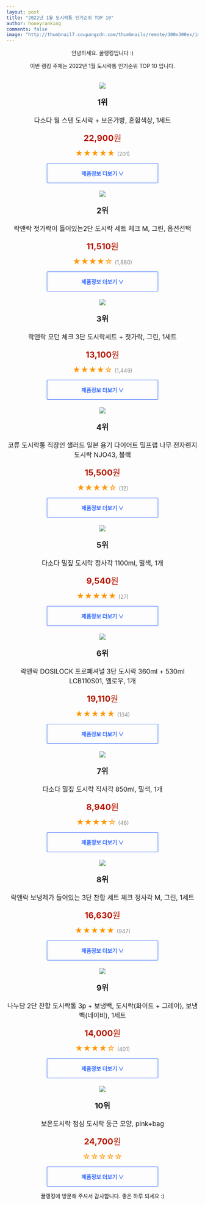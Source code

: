 ```yaml
--- 
layout: post 
title: "2022년 1월 도시락통 인기순위 TOP 10" 
author: honeyranking 
comments: false 
image: "http://thumbnail7.coupangcdn.com/thumbnails/remote/300x300ex/image/vendor_inventory/4b8c/39c2ae8bc95ae8e25238a767a881a08f9d2511fce70da7c698cfdf9294fe.jpg" 
--- 
```

<p style="text-align: center;">안녕하세요. 꿀랭킹입니다 :)</p> <p style="text-align: center;">이번 랭킹 주제는 2022년 1월 도시락통 인기순위 TOP 10 입니다.</p><center><img src="http://thumbnail7.coupangcdn.com/thumbnails/remote/300x300ex/image/vendor_inventory/4b8c/39c2ae8bc95ae8e25238a767a881a08f9d2511fce70da7c698cfdf9294fe.jpg" style="margin-top:20px" /></center> <p style="text-align: center; font-size: 20px"><b>1위</b></p> <p style="text-align: center; font-size: 17px">다소다 웜 스텐 도시락 + 보온가방, 혼합색상, 1세트</p> <p style="text-align: center;"><span style="color: #b61800; font-size: 22px;"><b>22,900</b>원</span></p> <p style="text-align: center;"><span style="color: #ff9600; font-size: 20px;">★★★★★ </span><span style="color: #878787;">(201)</span></p> <center><a href="https://link.coupang.com/a/jbNj2"> <div style="font-size: 14px; display: inline-block; padding: 15px 90px; color: #346aff; border-radius: 2px; border: 1px solid #346aff; cursor: pointer;"><b>제품정보 더보기 &or;</b></div> </a></center><center><img src="http://thumbnail8.coupangcdn.com/thumbnails/remote/300x300ex/image/retail/images/6658441867764-9a91a74a-98d8-4781-966a-8619d290be68.jpg" style="margin-top:20px" /></center> <p style="text-align: center; font-size: 20px"><b>2위</b></p> <p style="text-align: center; font-size: 17px">락앤락 젓가락이 들어있는2단 도시락 세트 체크 M, 그린, 옵션선택</p> <p style="text-align: center;"><span style="color: #b61800; font-size: 22px;"><b>11,510</b>원</span></p> <p style="text-align: center;"><span style="color: #ff9600; font-size: 20px;">★★★★☆ </span><span style="color: #878787;">(1,880)</span></p> <center><a href="https://link.coupang.com/a/jbNj3"> <div style="font-size: 14px; display: inline-block; padding: 15px 90px; color: #346aff; border-radius: 2px; border: 1px solid #346aff; cursor: pointer;"><b>제품정보 더보기 &or;</b></div> </a></center><center><img src="http://thumbnail6.coupangcdn.com/thumbnails/remote/300x300ex/image/retail/images/615649903576042-8133dd89-01df-4233-8c43-f1341d1e8d65.jpg" style="margin-top:20px" /></center> <p style="text-align: center; font-size: 20px"><b>3위</b></p> <p style="text-align: center; font-size: 17px">락앤락 모던 체크 3단 도시락세트 + 젓가락, 그린, 1세트</p> <p style="text-align: center;"><span style="color: #b61800; font-size: 22px;"><b>13,100</b>원</span></p> <p style="text-align: center;"><span style="color: #ff9600; font-size: 20px;">★★★★☆ </span><span style="color: #878787;">(1,449)</span></p> <center><a href="https://link.coupang.com/a/jbNj4"> <div style="font-size: 14px; display: inline-block; padding: 15px 90px; color: #346aff; border-radius: 2px; border: 1px solid #346aff; cursor: pointer;"><b>제품정보 더보기 &or;</b></div> </a></center><center><img src="http://thumbnail9.coupangcdn.com/thumbnails/remote/300x300ex/image/vendor_inventory/e1f8/26d3ebc2deb81de1e095edd78c5aab88163a892329c32b15c422bc6f19bc.png" style="margin-top:20px" /></center> <p style="text-align: center; font-size: 20px"><b>4위</b></p> <p style="text-align: center; font-size: 17px">코류 도시락통 직장인 샐러드 일본 용기 다이어트 밀프랩 나무 전자렌지 도시락 NJO43, 블랙</p> <p style="text-align: center;"><span style="color: #b61800; font-size: 22px;"><b>15,500</b>원</span></p> <p style="text-align: center;"><span style="color: #ff9600; font-size: 20px;">★★★★☆ </span><span style="color: #878787;">(12)</span></p> <center><a href="undefined"> <div style="font-size: 14px; display: inline-block; padding: 15px 90px; color: #346aff; border-radius: 2px; border: 1px solid #346aff; cursor: pointer;"><b>제품정보 더보기 &or;</b></div> </a></center><center><img src="http://thumbnail7.coupangcdn.com/thumbnails/remote/300x300ex/image/rs_quotation_api/82rvakde/2798679097474f6281a60d3fd724959e.jpg" style="margin-top:20px" /></center> <p style="text-align: center; font-size: 20px"><b>5위</b></p> <p style="text-align: center; font-size: 17px">다소다 밀짚 도시락 정사각 1100ml, 밀색, 1개</p> <p style="text-align: center;"><span style="color: #b61800; font-size: 22px;"><b>9,540</b>원</span></p> <p style="text-align: center;"><span style="color: #ff9600; font-size: 20px;">★★★★★ </span><span style="color: #878787;">(27)</span></p> <center><a href="https://link.coupang.com/a/jbNj5"> <div style="font-size: 14px; display: inline-block; padding: 15px 90px; color: #346aff; border-radius: 2px; border: 1px solid #346aff; cursor: pointer;"><b>제품정보 더보기 &or;</b></div> </a></center><center><img src="http://thumbnail10.coupangcdn.com/thumbnails/remote/300x300ex/image/retail/images/2021/06/24/11/4/b1c5e543-da08-4561-90e9-d8bbc4227ba6.jpg" style="margin-top:20px" /></center> <p style="text-align: center; font-size: 20px"><b>6위</b></p> <p style="text-align: center; font-size: 17px">락앤락 DOSILOCK 프로페셔널 3단 도시락 360ml + 530ml LCB110S01, 옐로우, 1개</p> <p style="text-align: center;"><span style="color: #b61800; font-size: 22px;"><b>19,110</b>원</span></p> <p style="text-align: center;"><span style="color: #ff9600; font-size: 20px;">★★★★★ </span><span style="color: #878787;">(134)</span></p> <center><a href="https://link.coupang.com/a/jbNj6"> <div style="font-size: 14px; display: inline-block; padding: 15px 90px; color: #346aff; border-radius: 2px; border: 1px solid #346aff; cursor: pointer;"><b>제품정보 더보기 &or;</b></div> </a></center><center><img src="http://thumbnail7.coupangcdn.com/thumbnails/remote/300x300ex/image/rs_quotation_api/clqwtixu/1a28d3c7d33c4f00b554b19ef6de8252.jpg" style="margin-top:20px" /></center> <p style="text-align: center; font-size: 20px"><b>7위</b></p> <p style="text-align: center; font-size: 17px">다소다 밀짚 도시락 직사각 850ml, 밀색, 1개</p> <p style="text-align: center;"><span style="color: #b61800; font-size: 22px;"><b>8,940</b>원</span></p> <p style="text-align: center;"><span style="color: #ff9600; font-size: 20px;">★★★★☆ </span><span style="color: #878787;">(46)</span></p> <center><a href="https://link.coupang.com/a/jbNj7"> <div style="font-size: 14px; display: inline-block; padding: 15px 90px; color: #346aff; border-radius: 2px; border: 1px solid #346aff; cursor: pointer;"><b>제품정보 더보기 &or;</b></div> </a></center><center><img src="http://thumbnail6.coupangcdn.com/thumbnails/remote/300x300ex/image/retail/images/7013783753184625-32b9f551-6476-4841-93c0-40eb08660357.jpg" style="margin-top:20px" /></center> <p style="text-align: center; font-size: 20px"><b>8위</b></p> <p style="text-align: center; font-size: 17px">락앤락 보냉제가 들어있는 3단 찬합 세트 체크 정사각 M, 그린, 1세트</p> <p style="text-align: center;"><span style="color: #b61800; font-size: 22px;"><b>16,630</b>원</span></p> <p style="text-align: center;"><span style="color: #ff9600; font-size: 20px;">★★★★★ </span><span style="color: #878787;">(947)</span></p> <center><a href="https://link.coupang.com/a/jbNj8"> <div style="font-size: 14px; display: inline-block; padding: 15px 90px; color: #346aff; border-radius: 2px; border: 1px solid #346aff; cursor: pointer;"><b>제품정보 더보기 &or;</b></div> </a></center><center><img src="http://thumbnail9.coupangcdn.com/thumbnails/remote/300x300ex/image/rs_quotation_api/kgrtwqwv/0abcf5432b2c4fc7a0639dba80edaba5.jpg" style="margin-top:20px" /></center> <p style="text-align: center; font-size: 20px"><b>9위</b></p> <p style="text-align: center; font-size: 17px">나누담 2단 찬합 도시락통 3p + 보냉백, 도시락(화이트 + 그레이), 보냉백(네이비), 1세트</p> <p style="text-align: center;"><span style="color: #b61800; font-size: 22px;"><b>14,000</b>원</span></p> <p style="text-align: center;"><span style="color: #ff9600; font-size: 20px;">★★★★☆ </span><span style="color: #878787;">(401)</span></p> <center><a href="https://link.coupang.com/a/jbNj9"> <div style="font-size: 14px; display: inline-block; padding: 15px 90px; color: #346aff; border-radius: 2px; border: 1px solid #346aff; cursor: pointer;"><b>제품정보 더보기 &or;</b></div> </a></center><center><img src="http://thumbnail8.coupangcdn.com/thumbnails/remote/300x300ex/image/vendor_inventory/f4e7/91d50be5a78c577d99584eed0014e5acd4ff5c352d2e6d5fa392c7f1a02a.jpg" style="margin-top:20px" /></center> <p style="text-align: center; font-size: 20px"><b>10위</b></p> <p style="text-align: center; font-size: 17px">보온도시락 점심 도시락 둥근 모양, pink+bag</p> <p style="text-align: center;"><span style="color: #b61800; font-size: 22px;"><b>24,700</b>원</span></p> <p style="text-align: center;"><span style="color: #ff9600; font-size: 20px;">☆☆☆☆☆ </span><span style="color: #878787;"></span></p> <center><a href="https://link.coupang.com/a/jbNka"> <div style="font-size: 14px; display: inline-block; padding: 15px 90px; color: #346aff; border-radius: 2px; border: 1px solid #346aff; cursor: pointer;"><b>제품정보 더보기 &or;</b></div> </a></center> <p style="text-align: center;">꿀랭킹에 방문해 주셔서 감사합니다. 좋은 하루 되세요 :)</p>
